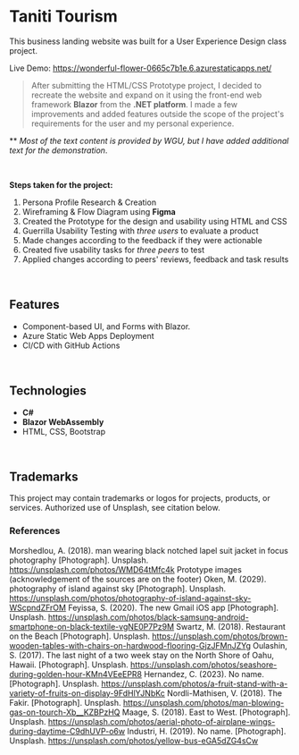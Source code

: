 # Taniti Tourism

This business landing website was built for a User Experience Design class project.

Live Demo: https://wonderful-flower-0665c7b1e.6.azurestaticapps.net/

> After submitting the HTML/CSS Prototype project, I decided to recreate the website and expand on it using the front-end web framework **Blazor** from the **.NET platform**. I made a few improvements and added features outside the scope of the project's requirements for the user and my personal experience.

** *Most of the text content is provided by WGU, but I have added additional text for the demonstration*.

<br>

****Steps taken for the project:****

1. Persona Profile Research & Creation
2. Wireframing & Flow Diagram using **Figma**
3. Created the Prototype for the design and usability using HTML and CSS
4. Guerrilla Usability Testing with *three users* to evaluate a product
5. Made changes according to the feedback if they were actionable
6. Created five usability tasks for *three peers* to test
7. Applied changes according to peers' reviews, feedback and task results


<br>

## Features

- Component-based UI, and Forms with Blazor.
- Azure Static Web Apps Deployment
- CI/CD with GitHub Actions

<br>

## Technologies
- **C#**
- **Blazor WebAssembly**
- HTML, CSS, Bootstrap

<br>

## Trademarks

This project may contain trademarks or logos for projects, products, or services. Authorized use of Unsplash, see citation below.

### References

Morshedlou, A. (2018). man wearing black notched lapel suit jacket in focus photography [Photograph]. Unsplash. <https://unsplash.com/photos/WMD64tMfc4k>
Prototype images (acknowledgement of the sources are on the footer)
Oken, M. (2029). photography of island against sky [Photograph]. Unsplash. <https://unsplash.com/photos/photography-of-island-against-sky-WScpndZFrOM>
Feyissa, S. (2020). The new Gmail iOS app [Photograph]. Unsplash. <https://unsplash.com/photos/black-samsung-android-smartphone-on-black-textile-vgNE0P7Pz9M>
Swartz, M. (2018). Restaurant on the Beach [Photograph]. Unsplash. <https://unsplash.com/photos/brown-wooden-tables-with-chairs-on-hardwood-flooring-GjzJFMnJZYg>
Oulashin, S. (2017). The last night of a two week stay on the North Shore of Oahu, Hawaii. [Photograph]. Unsplash. <https://unsplash.com/photos/seashore-during-golden-hour-KMn4VEeEPR8>
Hernandez, C. (2023). No name. [Photograph]. Unsplash. <https://unsplash.com/photos/a-fruit-stand-with-a-variety-of-fruits-on-display-9FdHlYJNbKc>
Nordli-Mathisen, V. (2018). The Fakir. [Photograph]. Unsplash. <https://unsplash.com/photos/man-blowing-gas-on-tourch-Xb__KZBPzHQ>
Maage, S. (2018). East to West. [Photograph]. Unsplash. <https://unsplash.com/photos/aerial-photo-of-airplane-wings-during-daytime-C9dhUVP-o6w>
Industri, H. (2019). No name. [Photograph]. Unsplash. <https://unsplash.com/photos/yellow-bus-eGA5dZG4sCw>
